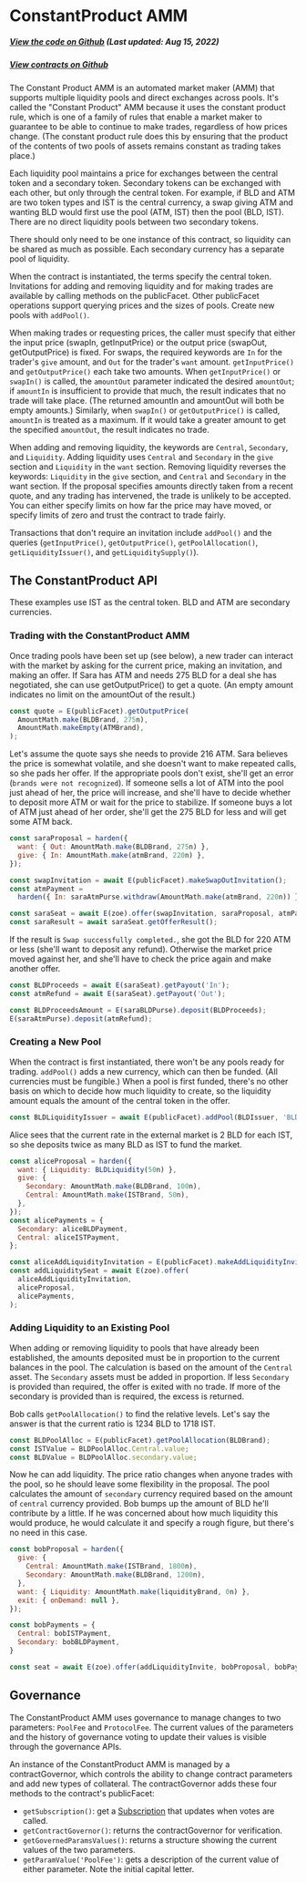 # ConstantProduct AMM

<Zoe-Version/>

##### [View the code on Github](https://github.com/Agoric/agoric-sdk/blob/7d141a47b311363f099f496d4ed9b4d0f28c8fff/packages/inter-protocol/src/vpool-xyk-amm/multipoolMarketMaker.js) (Last updated: Aug 15, 2022)
##### [View contracts on Github](https://github.com/Agoric/agoric-sdk/tree/HEAD/packages/zoe/src/contracts)


The Constant Product AMM is an automated market maker (AMM) that supports multiple
liquidity pools and direct exchanges across pools. It's called the "Constant
Product" AMM because it uses the constant product rule, which is one of a family of
rules that enable a market maker to guarantee to be able to continue to make
trades, regardless of how prices change. (The constant product rule does this by
ensuring that the product of the contents of two pools of assets remains constant
as trading takes place.)

Each liquidity pool maintains a price for exchanges between the central token
and a secondary token. Secondary tokens can be exchanged with each other, but
only through the central token. For example, if BLD and ATM are two token types
and IST is the central currency, a swap giving ATM and wanting BLD would first
use the pool (ATM, IST) then the pool (BLD, IST). There are no direct liquidity
pools between two secondary tokens.

There should only need to be one instance of this contract, so liquidity can be
shared as much as possible. Each secondary currency has a separate pool of liquidity.

When the contract is instantiated, the terms specify the central token.  Invitations
for adding and removing liquidity and for making trades are available by calling
methods on the publicFacet. Other publicFacet operations support querying prices and
the sizes of pools. Create new pools with `addPool()`.

When making trades or requesting prices, the caller must specify that either the
input price (swapIn, getInputPrice) or the output price (swapOut, getOutputPrice) is
fixed. For swaps, the required keywords are `In` for the trader's `give` amount, and
`Out` for the trader's `want` amount.  `getInputPrice()` and `getOutputPrice()` each
take two amounts. When `getInputPrice()` or `swapIn()` is called, the `amountOut`
parameter indicated the desired `amountOut`; if `amountIn` is insufficient to provide
that much, the result indicates that no trade will take place. (The returned amountIn
and amountOut will both be empty amounts.) Similarly, when `swapIn()` or
`getOutputPrice()` is called, `amountIn` is treated as a maximum.  If it would take a
greater amount to get the specified `amountOut`, the result indicates no trade.

When adding and removing liquidity, the keywords are `Central`, `Secondary`, and
`Liquidity`. Adding liquidity uses `Central` and `Secondary` in the `give` section
and `Liquidity` in the `want` section. Removing liquidity reverses the keywords:
`Liquidity` in the `give` section, and `Central` and `Secondary` in the want
section. If the proposal specifies amounts directly taken from a recent quote, and
any trading has intervened, the trade is unlikely to be accepted. You can either
specify limits on how far the price may have moved, or specify limits of zero and
trust the contract to trade fairly.

Transactions that don't require an invitation include `addPool()` and the queries
(`getInputPrice()`, `getOutputPrice()`, `getPoolAllocation()`,
`getLiquidityIssuer()`, and `getLiquiditySupply()`).

## The ConstantProduct API

These examples use IST as the central token. BLD and ATM are secondary currencies.

### Trading with the ConstantProduct AMM

Once trading pools have been set up (see below), a new trader can interact with the
market by asking for the current price, making an invitation, and making an
offer. If Sara has ATM and needs 275 BLD for a deal she has negotiated, she can use
getOutputPrice() to get a quote. (An empty amount indicates no limit on the
amountOut of the result.)

```js
const quote = E(publicFacet).getOutputPrice(
  AmountMath.make(BLDBrand, 275n),
  AmountMath.makeEmpty(ATMBrand),
);
  ```
  
Let's assume the quote says she needs to provide 216 ATM. Sara believes the
price is somewhat volatile, and she doesn't want to make repeated calls, so she pads
her offer. If the appropriate pools don't exist, she'll get an error (`brands were
not recognized`). If someone sells a lot of ATM into the pool just ahead of
her, the price will increase, and she'll have to decide whether to deposit more
ATM or wait for the price to stabilize. If someone buys a lot of ATM just
ahead of her order, she'll get the 275 BLD for less and will get some ATM
back.

```js
const saraProposal = harden({
  want: { Out: AmountMath.make(BLDBrand, 275n) },
  give: { In: AmountMath.make(atmBrand, 220n) },
});

const swapInvitation = await E(publicFacet).makeSwapOutInvitation();
const atmPayment =
  harden({ In: saraAtmPurse.withdraw(AmountMath.make(atmBrand, 220n)) });

const saraSeat = await E(zoe).offer(swapInvitation, saraProposal, atmPayment);
const saraResult = await saraSeat.getOfferResult();
```

If the result is `Swap successfully completed.`, she got the BLD for 220 ATM
or less (she'll want to deposit any refund). Otherwise the market price moved against
her, and she'll have to check the price again and make another offer.

```js
const BLDProceeds = await E(saraSeat).getPayout('In');
const atmRefund = await E(saraSeat).getPayout('Out');

const BLDProceedsAmount = E(saraBLDPurse).deposit(BLDProceeds);
E(saraAtmPurse).deposit(atmRefund);
```

###  Creating a New Pool

When the contract is first instantiated, there won't be any pools ready for
trading. `addPool()` adds a new currency, which can then be funded.  (All
currencies must be fungible.) When a pool is first funded, there's no other basis
on which to decide how much liquidity to create, so the liquidity amount equals the
amount of the central token in the offer.

```js
const BLDLiquidityIssuer = await E(publicFacet).addPool(BLDIssuer, 'BLD');
```

Alice sees that the current rate in the external market is 2 BLD for each
IST, so she deposits twice as many BLD as IST to fund the market.

```js
const aliceProposal = harden({
  want: { Liquidity: BLDLiquidity(50n) },
  give: {
    Secondary: AmountMath.make(BLDBrand, 100n),
    Central: AmountMath.make(ISTBrand, 50n),
  },
});
const alicePayments = {
  Secondary: aliceBLDPayment,
  Central: aliceISTPayment,
};

const aliceAddLiquidityInvitation = E(publicFacet).makeAddLiquidityInvitation();
const addLiquiditySeat = await E(zoe).offer(
  aliceAddLiquidityInvitation,
  aliceProposal,
  alicePayments,
);
```

### Adding Liquidity to an Existing Pool

When adding or removing liquidity to pools that have already been established, the
amounts deposited must be in proportion to the current balances in the pool. The
calculation is based on the amount of the `Central` asset. The `Secondary` assets
must be added in proportion.  If less `Secondary` is provided than required, the
offer is exited with no trade. If more of the secondary is provided than is required,
the excess is returned.

Bob calls `getPoolAllocation()` to find the relative levels. Let's say the answer is
that the current ratio is 1234 BLD to 1718 IST.

```js
const BLDPoolAlloc = E(publicFacet).getPoolAllocation(BLDBrand);
const ISTValue = BLDPoolAlloc.Central.value;
const BLDValue = BLDPoolAlloc.secondary.value;
```

Now he can add liquidity.  The price ratio changes when anyone trades with the pool,
so he should leave some flexibility in the proposal. The pool calculates the amount
of `secondary` currency required based on the amount of `central` currency provided.
Bob bumps up the amount of BLD he'll contribute by a little. If he was concerned
about how much liquidity this would produce, he would calculate it and specify a rough
figure, but there's no need in this case.

```js
const bobProposal = harden({
  give: {
    Central: AmountMath.make(ISTBrand, 1800n),
    Secondary: AmountMath.make(BLDBrand, 1200n),
  },
  want: { Liquidity: AmountMath.make(liquidityBrand, 0n) },
  exit: { onDemand: null },
});

const bobPayments = {
  Central: bobISTPayment,
  Secondary: bobBLDPayment,
}

const seat = await E(zoe).offer(addLiquidityInvite, bobProposal, bobPayments);
```

## Governance

The ConstantProduct AMM uses governance to manage changes to two parameters: `PoolFee`
and `ProtocolFee`. The current values of the parameters and the history of governance
voting to update their values is visible through the governance APIs.

An instance of the ConstantProduct AMM is managed by a contractGovernor, which
controls the ability to change contract parameters and add new types of collateral.
The contractGovernor adds these four methods to the contract's publicFacet:

* `getSubscription()`: get a [Subscription](/conceptual/js-programming/notifiers.md) that
    updates when votes are called.
* `getContractGovernor()`: returns the contractGovernor for verification.
* `getGovernedParamsValues()`: returns a structure showing the current values of
    the two parameters.
* `getParamValue('PoolFee')`: gets a description of the current value of
    either parameter. Note the initial capital letter.
